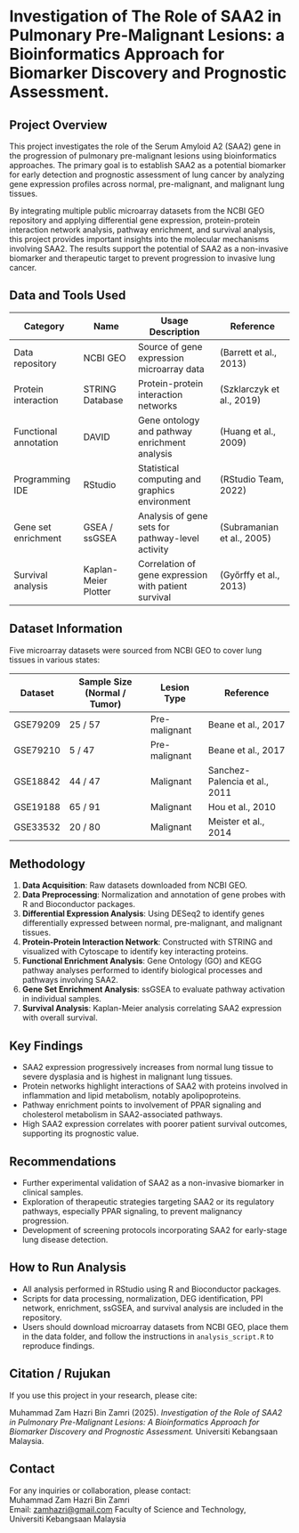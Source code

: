 # Investigation of The Role of SAA2 in Pulmonary Pre-Malignant Lesions: a Bioinformatics Approach for Biomarker Discovery and Prognostic Assessment.

## Project Overview

This project investigates the role of the Serum Amyloid A2 (SAA2) gene in the progression of pulmonary pre-malignant lesions using bioinformatics approaches. The primary goal is to establish SAA2 as a potential biomarker for early detection and prognostic assessment of lung cancer by analyzing gene expression profiles across normal, pre-malignant, and malignant lung tissues.

By integrating multiple public microarray datasets from the NCBI GEO repository and applying differential gene expression, protein-protein interaction network analysis, pathway enrichment, and survival analysis, this project provides important insights into the molecular mechanisms involving SAA2. The results support the potential of SAA2 as a non-invasive biomarker and therapeutic target to prevent progression to invasive lung cancer.

## Data and Tools Used

| Category               | Name                     | Usage Description                                                   | Reference                   |
|------------------------|--------------------------|---------------------------------------------------------------------|-----------------------------|
| Data repository        | NCBI GEO                 | Source of gene expression microarray data                           | (Barrett et al., 2013)      |
| Protein interaction    | STRING Database          | Protein-protein interaction networks                                | (Szklarczyk et al., 2019)  |
| Functional annotation  | DAVID                    | Gene ontology and pathway enrichment analysis                       | (Huang et al., 2009)        |
| Programming IDE        | RStudio                  | Statistical computing and graphics environment                      | (RStudio Team, 2022)        |
| Gene set enrichment    | GSEA / ssGSEA            | Analysis of gene sets for pathway-level activity                    | (Subramanian et al., 2005)  |
| Survival analysis      | Kaplan-Meier Plotter     | Correlation of gene expression with patient survival                | (Győrffy et al., 2013)      |

## Dataset Information

Five microarray datasets were sourced from NCBI GEO to cover lung tissues in various states:

| Dataset  | Sample Size (Normal / Tumor) | Lesion Type     | Reference                    |
|----------|------------------------------|-----------------|------------------------------|
| GSE79209 | 25 / 57                      | Pre-malignant   | Beane et al., 2017           |
| GSE79210 | 5 / 47                       | Pre-malignant   | Beane et al., 2017           |
| GSE18842 | 44 / 47                      | Malignant       | Sanchez-Palencia et al., 2011|
| GSE19188 | 65 / 91                      | Malignant       | Hou et al., 2010             |
| GSE33532 | 20 / 80                      | Malignant       | Meister et al., 2014         |

## Methodology

1. **Data Acquisition**: Raw datasets downloaded from NCBI GEO.
2. **Data Preprocessing**: Normalization and annotation of gene probes with R and Bioconductor packages.
3. **Differential Expression Analysis**: Using DESeq2 to identify genes differentially expressed between normal, pre-malignant, and malignant tissues.
4. **Protein-Protein Interaction Network**: Constructed with STRING and visualized with Cytoscape to identify key interacting proteins.
5. **Functional Enrichment Analysis**: Gene Ontology (GO) and KEGG pathway analyses performed to identify biological processes and pathways involving SAA2.
6. **Gene Set Enrichment Analysis**: ssGSEA to evaluate pathway activation in individual samples.
7. **Survival Analysis**: Kaplan-Meier analysis correlating SAA2 expression with overall survival.

## Key Findings

- SAA2 expression progressively increases from normal lung tissue to severe dysplasia and is highest in malignant lung tissues.
- Protein networks highlight interactions of SAA2 with proteins involved in inflammation and lipid metabolism, notably apolipoproteins.
- Pathway enrichment points to involvement of PPAR signaling and cholesterol metabolism in SAA2-associated pathways.
- High SAA2 expression correlates with poorer patient survival outcomes, supporting its prognostic value.

## Recommendations

- Further experimental validation of SAA2 as a non-invasive biomarker in clinical samples.
- Exploration of therapeutic strategies targeting SAA2 or its regulatory pathways, especially PPAR signaling, to prevent malignancy progression.
- Development of screening protocols incorporating SAA2 for early-stage lung disease detection.

## How to Run Analysis

- All analysis performed in RStudio using R and Bioconductor packages.
- Scripts for data processing, normalization, DEG identification, PPI network, enrichment, ssGSEA, and survival analysis are included in the repository.
- Users should download microarray datasets from NCBI GEO, place them in the data folder, and follow the instructions in `analysis_script.R` to reproduce findings.

## Citation / Rujukan

If you use this project in your research, please cite:

Muhammad Zam Hazri Bin Zamri (2025). *Investigation of the Role of SAA2 in Pulmonary Pre-Malignant Lesions: A Bioinformatics Approach for Biomarker Discovery and Prognostic Assessment.* Universiti Kebangsaan Malaysia.

## Contact

For any inquiries or collaboration, please contact:  
Muhammad Zam Hazri Bin Zamri  
Email: zamhazri@gmail.com
Faculty of Science and Technology,  
Universiti Kebangsaan Malaysia
